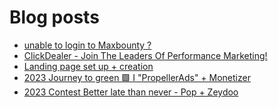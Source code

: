 # Blog posts
<!-- BLOG-POST-LIST:START -->
- [unable to login to Maxbounty ?](https://afflift.com/f/threads/unable-to-login-to-maxbounty.10298/)
- [ClickDealer - Join The Leaders Of Performance Marketing!](https://afflift.com/f/threads/clickdealer-join-the-leaders-of-performance-marketing.2440/)
- [Landing page set up + creation](https://afflift.com/f/threads/landing-page-set-up-creation.10304/)
- [2023 Journey to green 🟩 I &quot;PropellerAds&quot; + Monetizer](https://afflift.com/f/threads/2023-journey-to-green-%F0%9F%9F%A9-i-propellerads-monetizer.10265/)
- [2023 Contest Better late than never - Pop + Zeydoo](https://afflift.com/f/threads/2023-contest-better-late-than-never-pop-zeydoo.10305/)
<!-- BLOG-POST-LIST:END -->

